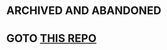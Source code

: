 # ARCHIVED AND ABANDONED
# GOTO [THIS REPO](https://github.com/nesorter/monorepo/tree/main/packages/tui#readme)
